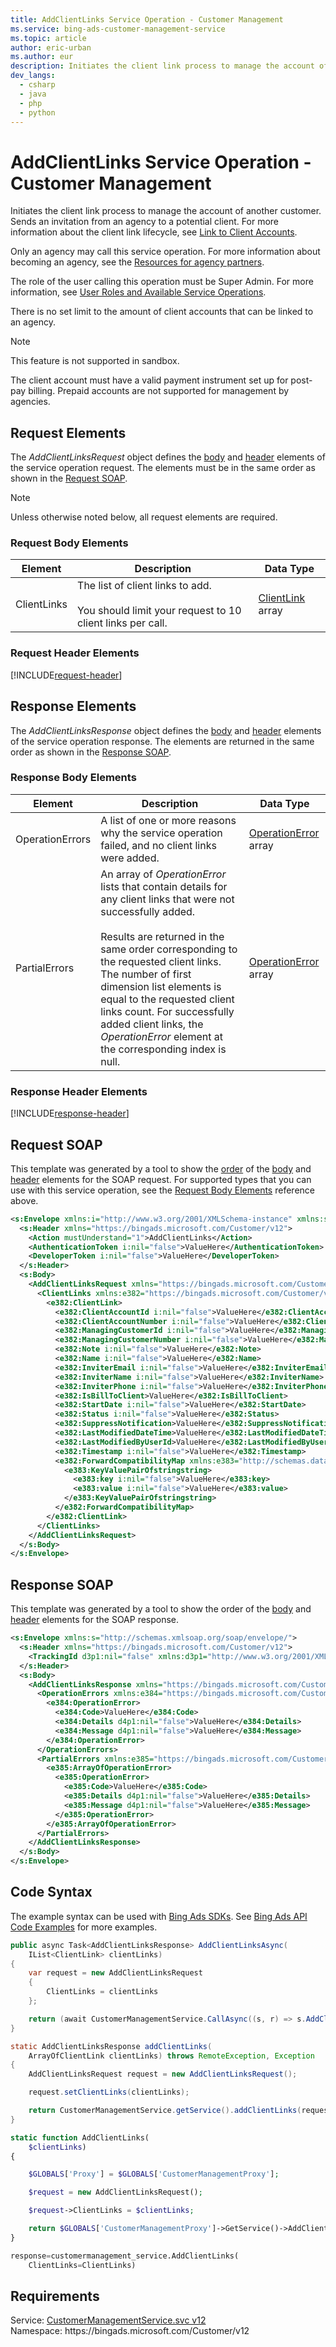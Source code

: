 ```yaml
---
title: AddClientLinks Service Operation - Customer Management
ms.service: bing-ads-customer-management-service
ms.topic: article
author: eric-urban
ms.author: eur
description: Initiates the client link process to manage the account of another customer.
dev_langs: 
  - csharp
  - java
  - php
  - python
---
```

# AddClientLinks Service Operation - Customer Management
Initiates the client link process to manage the account of another customer. Sends an invitation from an agency to a potential client.  For more information about the client link lifecycle, see [Link to Client Accounts](../guides/management-model-agencies.md#clientlink).

Only an agency may call this service operation. For more information about becoming an agency, see the [Resources for agency partners](https://about.ads.microsoft.com/en-us/resources/agency-hub).

The role of the user calling this operation must be Super Admin. For more information, see [User Roles and Available Service Operations](../guides/customer-accounts.md#userroles).

There is no set limit to the amount of client accounts that can be linked to an agency.

> [!NOTE]
> This feature is not supported in sandbox.
> 
> The client account must have a valid payment instrument set up for post-pay billing. Prepaid accounts are not supported for management by agencies.

## <a name="request"></a>Request Elements
The *AddClientLinksRequest* object defines the [body](#request-body) and [header](#request-header) elements of the service operation request. The elements must be in the same order as shown in the [Request SOAP](#request-soap). 

> [!NOTE]
> Unless otherwise noted below, all request elements are required.

### <a name="request-body"></a>Request Body Elements

|Element|Description|Data Type|
|-----------|---------------|-------------|
|<a name="clientlinks"></a>ClientLinks|The list of client links to add.<br/><br/>You should limit your request to 10 client links per call.|[ClientLink](clientlink.md) array|

### <a name="request-header"></a>Request Header Elements
[!INCLUDE[request-header](./includes/request-header.md)]

## <a name="response"></a>Response Elements
The *AddClientLinksResponse* object defines the [body](#response-body) and [header](#response-header) elements of the service operation response. The elements are returned in the same order as shown in the [Response SOAP](#response-soap).

### <a name="response-body"></a>Response Body Elements

|Element|Description|Data Type|
|-----------|---------------|-------------|
|<a name="operationerrors"></a>OperationErrors|A list of one or more reasons why the service operation failed, and no client links were added.|[OperationError](operationerror.md) array|
|<a name="partialerrors"></a>PartialErrors|An array of *OperationError* lists that contain details for any client links that were not successfully added.<br/><br/>Results are returned in the same order corresponding to the requested client links. The number of first dimension list elements is equal to the requested client links count. For successfully added client links, the *OperationError* element at the corresponding index is null.|[OperationError](operationerror.md) array|

### <a name="response-header"></a>Response Header Elements
[!INCLUDE[response-header](./includes/response-header.md)]

## <a name="request-soap"></a>Request SOAP
This template was generated by a tool to show the [order](../guides/services-protocol.md#element-order) of the [body](#request-body) and [header](#request-header) elements for the SOAP request. For supported types that you can use with this service operation, see the [Request Body Elements](#request-header) reference above.

```xml
<s:Envelope xmlns:i="http://www.w3.org/2001/XMLSchema-instance" xmlns:s="http://schemas.xmlsoap.org/soap/envelope/">
  <s:Header xmlns="https://bingads.microsoft.com/Customer/v12">
    <Action mustUnderstand="1">AddClientLinks</Action>
    <AuthenticationToken i:nil="false">ValueHere</AuthenticationToken>
    <DeveloperToken i:nil="false">ValueHere</DeveloperToken>
  </s:Header>
  <s:Body>
    <AddClientLinksRequest xmlns="https://bingads.microsoft.com/Customer/v12">
      <ClientLinks xmlns:e382="https://bingads.microsoft.com/Customer/v12/Entities" i:nil="false">
        <e382:ClientLink>
          <e382:ClientAccountId i:nil="false">ValueHere</e382:ClientAccountId>
          <e382:ClientAccountNumber i:nil="false">ValueHere</e382:ClientAccountNumber>
          <e382:ManagingCustomerId i:nil="false">ValueHere</e382:ManagingCustomerId>
          <e382:ManagingCustomerNumber i:nil="false">ValueHere</e382:ManagingCustomerNumber>
          <e382:Note i:nil="false">ValueHere</e382:Note>
          <e382:Name i:nil="false">ValueHere</e382:Name>
          <e382:InviterEmail i:nil="false">ValueHere</e382:InviterEmail>
          <e382:InviterName i:nil="false">ValueHere</e382:InviterName>
          <e382:InviterPhone i:nil="false">ValueHere</e382:InviterPhone>
          <e382:IsBillToClient>ValueHere</e382:IsBillToClient>
          <e382:StartDate i:nil="false">ValueHere</e382:StartDate>
          <e382:Status i:nil="false">ValueHere</e382:Status>
          <e382:SuppressNotification>ValueHere</e382:SuppressNotification>
          <e382:LastModifiedDateTime>ValueHere</e382:LastModifiedDateTime>
          <e382:LastModifiedByUserId>ValueHere</e382:LastModifiedByUserId>
          <e382:Timestamp i:nil="false">ValueHere</e382:Timestamp>
          <e382:ForwardCompatibilityMap xmlns:e383="http://schemas.datacontract.org/2004/07/System.Collections.Generic" i:nil="false">
            <e383:KeyValuePairOfstringstring>
              <e383:key i:nil="false">ValueHere</e383:key>
              <e383:value i:nil="false">ValueHere</e383:value>
            </e383:KeyValuePairOfstringstring>
          </e382:ForwardCompatibilityMap>
        </e382:ClientLink>
      </ClientLinks>
    </AddClientLinksRequest>
  </s:Body>
</s:Envelope>
```

## <a name="response-soap"></a>Response SOAP
This template was generated by a tool to show the order of the [body](#response-body) and [header](#response-header) elements for the SOAP response.

```xml
<s:Envelope xmlns:s="http://schemas.xmlsoap.org/soap/envelope/">
  <s:Header xmlns="https://bingads.microsoft.com/Customer/v12">
    <TrackingId d3p1:nil="false" xmlns:d3p1="http://www.w3.org/2001/XMLSchema-instance">ValueHere</TrackingId>
  </s:Header>
  <s:Body>
    <AddClientLinksResponse xmlns="https://bingads.microsoft.com/Customer/v12">
      <OperationErrors xmlns:e384="https://bingads.microsoft.com/Customer/v12/Exception" d4p1:nil="false" xmlns:d4p1="http://www.w3.org/2001/XMLSchema-instance">
        <e384:OperationError>
          <e384:Code>ValueHere</e384:Code>
          <e384:Details d4p1:nil="false">ValueHere</e384:Details>
          <e384:Message d4p1:nil="false">ValueHere</e384:Message>
        </e384:OperationError>
      </OperationErrors>
      <PartialErrors xmlns:e385="https://bingads.microsoft.com/Customer/v12/Exception" d4p1:nil="false" xmlns:d4p1="http://www.w3.org/2001/XMLSchema-instance">
        <e385:ArrayOfOperationError>
          <e385:OperationError>
            <e385:Code>ValueHere</e385:Code>
            <e385:Details d4p1:nil="false">ValueHere</e385:Details>
            <e385:Message d4p1:nil="false">ValueHere</e385:Message>
          </e385:OperationError>
        </e385:ArrayOfOperationError>
      </PartialErrors>
    </AddClientLinksResponse>
  </s:Body>
</s:Envelope>
```

## <a name="example"></a>Code Syntax
The example syntax can be used with [Bing Ads SDKs](../guides/client-libraries.md). See [Bing Ads API Code Examples](../guides/code-examples.md) for more examples.
```csharp
public async Task<AddClientLinksResponse> AddClientLinksAsync(
	IList<ClientLink> clientLinks)
{
	var request = new AddClientLinksRequest
	{
		ClientLinks = clientLinks
	};

	return (await CustomerManagementService.CallAsync((s, r) => s.AddClientLinksAsync(r), request));
}
```
```java
static AddClientLinksResponse addClientLinks(
	ArrayOfClientLink clientLinks) throws RemoteException, Exception
{
	AddClientLinksRequest request = new AddClientLinksRequest();

	request.setClientLinks(clientLinks);

	return CustomerManagementService.getService().addClientLinks(request);
}
```
```php
static function AddClientLinks(
	$clientLinks)
{

	$GLOBALS['Proxy'] = $GLOBALS['CustomerManagementProxy'];

	$request = new AddClientLinksRequest();

	$request->ClientLinks = $clientLinks;

	return $GLOBALS['CustomerManagementProxy']->GetService()->AddClientLinks($request);
}
```
```python
response=customermanagement_service.AddClientLinks(
	ClientLinks=ClientLinks)
```

## Requirements
Service: [CustomerManagementService.svc v12](https://clientcenter.api.bingads.microsoft.com/Api/CustomerManagement/v12/CustomerManagementService.svc)  
Namespace: https\://bingads.microsoft.com/Customer/v12  

